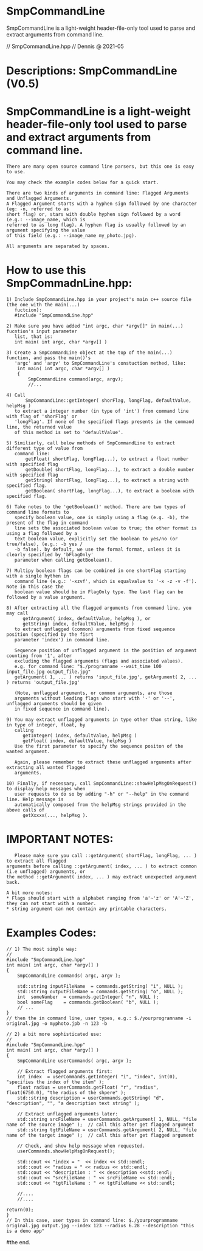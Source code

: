 # SmpCommandLine
SmpCommandLine is a light-weight header-file-only tool used to parse and extract arguments from command line.

// SmpCommandLine.hpp
// Dennis @ 2021-05
# Descriptions: SmpCommandLine (V0.5)

  # SmpCommandLine is a light-weight header-file-only tool used to parse and extract arguments from command line.

    There are many open source command line parsers, but this one is easy to use.
    
    You may check the example codes below for a quick start.

    There are two kinds of arguments in command line: Flagged Arguments and Unflagged Arguments.
    A Flagged Argument starts with a hyphen sign followed by one character (eg: -n, referred to as  
    short flag) or, stars with double hyphen sign followed by a word (e.g.: --image_name, which is 
    referred to as long flag). A hyphen flag is usually followed by an argument specifying the value
    of this field (e.g.: --image_name my_photo.jpg).

    All arguments are separated by spaces.

  # How to use this SmpCommadnLine.hpp:

    1) Include SmpCommandLine.hpp in your project's main c++ source file (the one with the main(...) 
       fuctcion):
       #include "SmpCommandLine.hpp"

    2) Make sure you have added "int argc, char *argv[]" in main(...) fucntion's input parameter 
       list, that is: 
       int main( int argc, char *argv[] ) 
    
    3) Create a SmpCommandLine object at the top of the main(...) function, and pass the main()'s
       'argc' and 'argv' to SmpCommandLine's constuction methed, like: 
        int main( int argc, char *argv[] ) 
        {
            SmpCommandLine command(argc, argv); 
            //...
        
    4) Call 
           SmpCommandLine::getInteger( shorFlag, longFlag, defaultValue, helpMsg )
       to extract a integer number (in type of 'int') from command line with flag of 'shorFlag' or
       'longFlag'. If none of the specified flags presents in the command line, the returned value
       of this method is set to 'defaultValue'.

    5) Similiarly, call below methods of SmpCommandLine to extract different type of value from 
       command line:
           getFloat( shortFlag, longFlag...), to extract a float number with specified flag
           getDouble( shortFlag, longFlag...), to extract a double number with specified flag
           getString( shortFlag, longFlag...), to extract a string with specified flag. 
           getBoolean( shortFlag, longFlag...), to extract a boolean with specified flag. 

    6) Take notes to the 'getBoolean()' method. There are two types of command line formats to 
       specify boolean value, one is simply using a flag (e.g. -b), the present of the flag in command
       line sets the associated boolean value to true; the other format is using a flag followed by a 
       text boolean value, explicitly set the boolean to yes/no (or true/false), (e.g.: -b yes /
       -b false). by default, we use the formal format, unless it is clearly specified by 'bFlagOnly' 
       parameter when calling getBoolean().

    7) Multipy boolean flags can be combined in one shortFlag starting with a single hythen in 
       command line (e.g.: '-xzvf', which is equalvalue to '-x -z -v -f'). Note in this case the 
       boolean value should be in FlagOnly type. The last flag can be followed by a value argument.

    8) After extracting all the flagged arguments from command line, you may call 
          getArgument( index, defaultValue, helpMsg ), or 
          getString( index, defaultValue, helpMsg )
       to extract unflagged (common) arguments from fixed sequence position (specified by the fisrt
       parameter 'index') in command line. 
       
       Sequence position of unflagged argument is the position of argument counting from '1', after 
       excluding the flagged arguments (flags and associated values). 
       e.g. for command line: "$./programname --wait_time 100 input_file.jpg output_file.jpg" 
       getArgument( 1, ... ) returns 'input_file.jpg', getArgument( 2, ... ) returns 'output_file.jpg' 

       (Note, unflagged arguments, or common arguments, are those
       arguments without leading flags who start with '-' or '--', unflagged arguments should be given
       in fixed sequence in command line).
    
    9) You may extract unflagged arguments in type other than string, like in type of integer, float, by 
       calling 
          getInteger( index, defaultValue, helpMsg )
          getFloat( index, defaultValue, helpMsg )
       Use the first parameter to specify the sequence positon of the wanted argument. 
       
       Again, please remember to extract these unflagged arguments after extracting all wanted flagged
       arguments.
       
    10) Finally, if necessary, call SmpCommandLine::showHelpMsgOnRequest() to display help messages when 
       user requests to do so by adding "-h" or "--help" in the command line. Help message is 
       automatically composed from the helpMsg strings provided in the above calls of 
          getXxxxx(..., helpMsg ).

  # IMPORTANT NOTES: 
       Please make sure you call ::getArgument( shortFlag, longFlag, ... ) to extract all flagged 
    arguments before calling ::getArgument( index, ... ) to extract common (i.e unflagged) arguments, or
    the method ::getArgument( index, ... ) may extract unexpected argument back. 

    A bit more notes:
    * Flags should start with a alphabet ranging from 'a'~'z' or 'A'~'Z', they can not start with a number.
    * string argument can not contain any printable characters.

  # Examples Codes:
    
    // 1) The most simple way:
    //
    #include "SmpCommandLine.hpp"
    int main( int argc, char *argv[] )
    {
        SmpCommandLine commands( argc, argv );

        std::string inputFileName  = commands.getString( "i", NULL );
        std::string outputFileName = commands.getString( "o", NULL );
        int  someNumber  = commands.getInteger( "n", NULL );
        bool someFlag    = commands.getBoolean( "b", NULL );
        // ...
    }
    // then the in command line, user types, e.g.: $./yourprogramname -i original.jpg -o myphoto.jpb -n 123 -b 
    
    // 2) a bit more sophisticated use:
    //
    #include "SmpCommandLine.hpp"
    int main( int argc, char *argv[] )
    {
        SmpCommandLine userCommands( argc, argv );

        // Extract flagged arguments first:
        int index  = userCommands.getInteger( "i", "index", int(0), "specifies the index of the item" );
        float radius = userCommands.getFloat( "r", "radius", float(6750.0), "the radius of the shpere" ); 
        std::string description = userCommands.getString( "d", "description", "", "a description text string" );
        
        // Extract unflagged arguments later:
        std::string srcFileName = userCommands.getArgument( 1, NULL, "file name of the source image" );  // call this after get flagged argument
        std::string tgtFileName = userCommands.getArgument( 2, NULL, "file name of the target image" );  // call this after get flagged argument

        // Check, and show help message when requested. 
        userCommands.showHelpMsgOnRequest();
        
        std::cout << "index = "  << index << std::endl;
        std::cout << "radius = " << radius << std::endl;
        std::cout << "description : " << description <<std::endl;
        std::cout << "srcFileName : " << srcFileName << std::endl;
        std::cout << "tgtFileName : " << tgtFileName << std::endl;

        //....
        //....
    
    return(0);
    }
    // In this case, user types in command line: $./yourprogramname original.jpg output.jpg --index 123 --radius 6.28 --description "this is a demo app"    
#the end.
